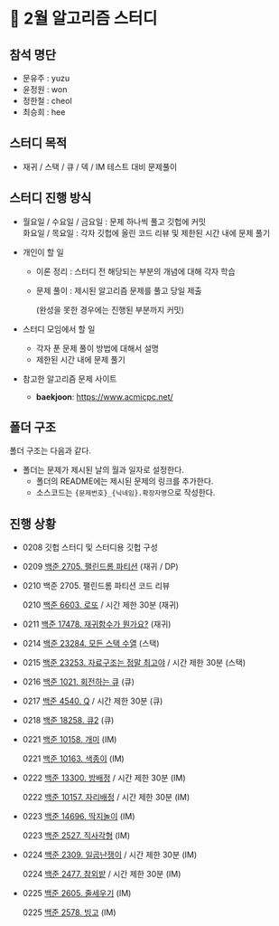 # :blue_book: 2월 알고리즘 스터디

## 참석 명단

* 문유주 : yuzu
* 윤정원 : won
* 정한철 : cheol
* 최승희 : hee

## 스터디 목적 

* 재귀 / 스택 / 큐 / 덱 / IM 테스트 대비 문제풀이

## 스터디 진행 방식

* 월요일 / 수요일 / 금요일 : 문제 하나씩 풀고 깃헙에 커밋  
  화요일 / 목요일 : 각자 깃헙에 올린 코드 리뷰 및 제한된 시간 내에 문제 풀기

* 개인이 할 일

  * 이론 정리 : 스터디 전 해당되는 부분의 개념에 대해 각자 학습

  * 문제 풀이 : 제시된 알고리즘 문제를 풀고 당일 제출 

    (완성을 못한 경우에는 진행된 부분까지 커밋)

* 스터디 모임에서 할 일

  * 각자 푼 문제 풀이 방법에 대해서 설명
  * 제한된 시간 내에  문제 풀기

* 참고한 알고리즘 문제 사이트

  *  **baekjoon**: https://www.acmicpc.net/

## 폴더 구조

폴더 구조는 다음과 같다.

* 폴더는 문제가 제시된 날의 월과 일자로 설정한다.
  * 폴더의 README에는 제시된 문제의 링크를 추가한다.
  * 소스코드는 `{문제번호}_{닉네임}.확장자명`으로 작성한다.

## 진행 상황

- 0208 깃헙 스터디 및 스터디용 깃헙 구성  

- 0209 [백준 2705. 팰린드롬 파티션](https://www.acmicpc.net/problem/2705) (재귀 / DP)  

- 0210 백준 2705. 팰린드롬 파티션 코드 리뷰   

  0210 [백준 6603. 로또](https://www.acmicpc.net/problem/6603) / 시간 제한 30분 (재귀)  

- 0211 [백준 17478. 재귀함수가 뭔가요?](https://www.acmicpc.net/problem/17478) (재귀)  

- 0214 [백준 23284. 모든 스택 수열](https://www.acmicpc.net/problem/23284) (스택)  

- 0215 [백준 23253. 자료구조는 정말 최고야](https://www.acmicpc.net/problem/23253) / 시간 제한 30분 (스택)  

- 0216 [백준 1021. 회전하는 큐](https://www.acmicpc.net/problem/1021) (큐)  

- 0217 [백준 4540. Q](https://www.acmicpc.net/problem/4540) / 시간 제한 30분 (큐)  

- 0218 [백준 18258. 큐2](https://www.acmicpc.net/problem/18258) (큐)  

- 0221 [백준 10158. 개미](https://www.acmicpc.net/problem/10158) (IM)  

  0221 [백준 10163. 색종이](https://www.acmicpc.net/problem/10163) (IM)
  
- 0222 [백준 13300. 방배정](https://www.acmicpc.net/problem/13300) / 시간 제한 30분 (IM) 
  
  0222 [백준 10157. 자리배정](https://www.acmicpc.net/problem/10157) / 시간 제한 30분 (IM)
  
- 0223 [백준 14696. 딱지놀이](https://www.acmicpc.net/problem/14696) (IM)   

  0223 [백준 2527. 직사각형](https://www.acmicpc.net/problem/2527) (IM) 
  
- 0224 [백준 2309. 일곱난쟁이](https://www.acmicpc.net/problem/2309) / 시간 제한 30분 (IM)
  
  0224 [백준 2477. 참외밭](https://www.acmicpc.net/problem/2477) / 시간 제한 30분 (IM)
  
- 0225 [백준 2605. 줄세우기](https://www.acmicpc.net/problem/2605) (IM)  

  0225 [백준 2578. 빙고](https://www.acmicpc.net/problem/2578) (IM)
